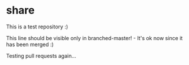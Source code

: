 # share
This is a test repository :)
 
This line should be visible only in branched-master! - It's ok now since it has been merged :)

Testing pull requests again...
